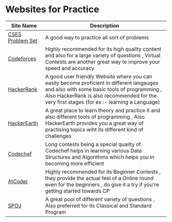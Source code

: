 # Websites for Practice

| Site Name | Description |
| ------------- | ------------- |
| [CSES Problem Set](https://cses.fi/problemset) | A good way to practice all sort of problems |
| [Codeforces](https://codeforces.com) | Highly recommended for its high quality content and also for a large variety of questions , Virtual Contests are another great way to improve your speed and accuracy |
| [HackerRank](https://www.hackerrank.com) | A good user friendly Website where you can easily become proficient in different langauges and also with some basic tools of programming , Also HackerRank is also recommended for the very first stages (for ex :- learning a Language) |
| [HackerEarth](https://www.hackerearth.com) | A great place to learn theory and practice it and also different tools of programming , Also HackerEarth provides you a great way of practising topics wiht its different kind of challenges|
| [Codechef](https://www.codechef.com) | Long contests being a special quality of Codechef helps in learning various Data Structures and Algorithms which helps you in becoming more efficient |
| [AtCoder](https://atcoder.jp/) | Highly recommended for its Beginner Contests , they provide the actual feel of a Online round even for the beginners , do give it a try if you're getting started towards CP |
| [SPOJ](https://www.spoj.com/) | A great pool of different variety of questions , Also preferred for its Classical and Standard Program | 


